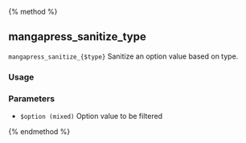 {% method %}
## mangapress_sanitize_type
`mangapress_sanitize_{$type}` Sanitize an option value based on type.

### Usage

### Parameters
* `$option (mixed)` Option value to be filtered

{% endmethod %}

